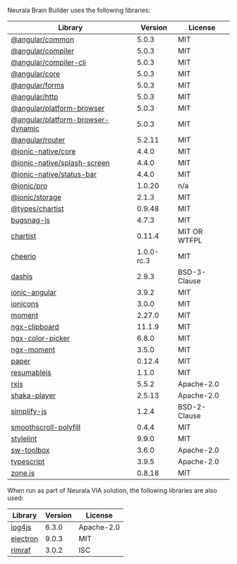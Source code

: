 Neurala Brain Builder uses the following libraries:

| Library                                                                           | Version    | License      |
| --------------------------------------------------------------------------------- | ---------- | ------------ |
| [@angular/common](https://github.com/angular/angular)                     | 5.0.3      | MIT          |
| [@angular/compiler](https://github.com/angular/angular)                   | 5.0.3      | MIT          |
| [@angular/compiler-cli](https://github.com/angular/angular)               | 5.0.3      | MIT          |
| [@angular/core](https://github.com/angular/angular)                       | 5.0.3      | MIT          |
| [@angular/forms](https://github.com/angular/angular)                      | 5.0.3      | MIT          |
| [@angular/http](https://github.com/angular/angular)                       | 5.0.3      | MIT          |
| [@angular/platform-browser](https://github.com/angular/angular)           | 5.0.3      | MIT          |
| [@angular/platform-browser-dynamic](https://github.com/angular/angular)   | 5.0.3      | MIT          |
| [@angular/router](https://github.com/angular/angular)                     | 5.2.11     | MIT          |
| [@ionic-native/core](https://github.com/ionic-team/ionic-native)          | 4.4.0      | MIT          |
| [@ionic-native/splash-screen](https://github.com/ionic-team/ionic-native) | 4.4.0      | MIT          |
| [@ionic-native/status-bar](https://github.com/ionic-team/ionic-native)    | 4.4.0      | MIT          |
| [@ionic/pro](https://github.com/ionic-team/ionic-pro-agent)               | 1.0.20     | n/a          |
| [@ionic/storage](https://github.com/ionic-team/ionic-storage)             | 2.1.3      | MIT          |
| [@types/chartist](https://github.com/DefinitelyTyped/DefinitelyTyped)         | 0.9.48     | MIT          |
| [bugsnag-js](https://github.com/bugsnag/bugsnag-js)                       | 4.7.3      | MIT          |
| [chartist](https://github.com/gionkunz/chartist-js)                       | 0.11.4     | MIT OR WTFPL |
| [cheerio](https://github.com/cheeriojs/cheerio)                                 | 1.0.0-rc.3 | MIT          |
| [dashjs](https://github.com/Dash-Industry-Forum/dash.js)                  | 2.9.3      | BSD-3-Clause |
| [ionic-angular](https://github.com/ionic-team/ionic)                      | 3.9.2      | MIT          |
| [ionicons](https://github.com/driftyco/ionicons)                          | 3.0.0      | MIT          |
| [moment](https://github.com/moment/moment)                                | 2.27.0     | MIT          |
| [ngx-clipboard](https://github.com/maxisam/ngx-clipboard)                 | 11.1.9     | MIT          |
| [ngx-color-picker](https://github.com/zefoy/ngx-color-picker)             | 6.8.0      | MIT          |
| [ngx-moment](https://github.com/urish/ngx-moment)                         | 3.5.0      | MIT          |
| [paper](https://github.com/paperjs/paper.js)                              | 0.12.4     | MIT          |
| [resumablejs](https://github.com/23/resumable.js)                         | 1.1.0      | MIT          |
| [rxjs](https://github.com/ReactiveX/RxJS)                               | 5.5.2      | Apache-2.0   |
| [shaka-player](https://github.com/google/shaka-player)                    | 2.5.13     | Apache-2.0   |
| [simplify-js](https://github.com/mourner/simplify-js)                           | 1.2.4      | BSD-2-Clause |
| [smoothscroll-polyfill](https://github.com/iamdustan/smoothscroll)        | 0.4.4      | MIT          |
| [stylelint](https://github.com/stylelint/stylelint)                       | 9.9.0      | MIT          |
| [sw-toolbox](https://github.com/GoogleChrome/sw-toolbox)                  | 3.6.0      | Apache-2.0   |
| [typescript](https://github.com/Microsoft/TypeScript)                      | 3.9.5    | Apache-2.0   |
| [zone.js](https://github.com/angular/zone.js)                                   | 0.8.18     | MIT          |

When run as part of Neurala VIA solution, the following libraries are also used:

| Library                                                                            | Version  | License      |
| ---------------------------------------------------------------------------------- | -------- | ------------ |
| [log4js](https://github.com/log4js-node/log4js-node)                       | 6.3.0    | Apache-2.0   |
| [electron](https://github.com/electron/electron)                           | 9.0.3    | MIT          |
| [rimraf](https://github.com/isaacs/rimraf)                                       | 3.0.2    | ISC          |
